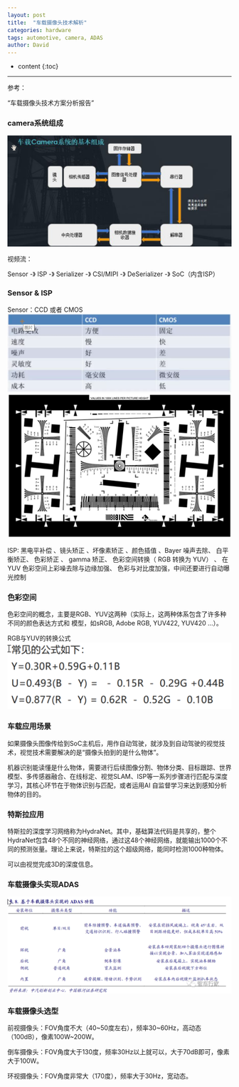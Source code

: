 ```yaml
---
layout: post
title:  "车载摄像头技术解析"
categories: hardware
tags: automotive, camera, ADAS
author: David
---
```


* content
{:toc}

---

参考：

“车载摄像头技术方案分析报告”

### camera系统组成
![车载camera系统组成](https://github.com/titron/titron.github.io/raw/master/img/2023-02-08-automotive_camera_arch.png)

视频流：

Sensor -》 ISP -》 Serializer -》 CSI/MIPI -》 DeSerializer -》 SoC（内含ISP）

### Sensor & ISP
Sensor：CCD 或者 CMOS
![CCD vs CMOS](https://github.com/titron/titron.github.io/raw/master/img/2023-02-08-automotive_camera_ccd_cmos.png)
![ISO12233分辨率测试卡(标准型)](https://github.com/titron/titron.github.io/raw/master/img/2023-02-08-automotive_camera_res_card.jpg)

ISP: 黑电平补偿 、镜头矫正 、坏像素矫正 、颜色插值 、Bayer 噪声去除、 白平衡矫正、 色彩矫正 、 gamma 矫正、
色彩空间转换（ RGB 转换为 YUV） 、 在 YUV 色彩空间上彩噪去除与边缘加强、 色彩与对比度加强，中间还要进行自动曝光控制

### 色彩空间
色彩空间的概念，主要是RGB、YUV这两种（实际上，这两种体系包含了许多种不同的颜色表达方式和
模型，如sRGB, Adobe RGB, YUV422, YUV420 …）。

RGB与YUV的转换公式
![RGB->YUV](https://github.com/titron/titron.github.io/raw/master/img/2023-02-08-automotive_camera_rgb2yuv.png)

### 车载应用场景
如果摄像头图像传给到SoC主机后，用作自动驾驶，就涉及到自动驾驶的视觉技术，视觉技术需要解决的是“摄像头拍到的是什么物体”。

机器识别能读懂是什么物体，需要进行后续图像分割、物体分类、目标跟踪、世界模型、多传感器融合、在线标定、视觉SLAM、ISP等一系列步骤进行匹配与深度学习，其核心环节在于物体识别与匹配，或者运用AI 自监督学习来达到感知分析物体的目的。

### 特斯拉应用
特斯拉的深度学习网络称为HydraNet。其中，基础算法代码是共享的，整个HydraNet包含48个不同的神经网络，通过这48个神经网络，就能输出1000个不同的预测张量。理论上来说，特斯拉的这个超级网络，能同时检测1000种物体。

可以由视觉完成3D的深度信息。
### 车载摄像头实现ADAS
![camera to ADAS](https://github.com/titron/titron.github.io/raw/master/img/2023-02-08-automotive_camera_adas.png)

### 车载摄像头选型
前视摄像头：FOV角度不大（40~50度左右），频率30~60Hz，高动态（100dB），像素100W~200W。

倒车摄像头：FOV角度大于130度，频率30Hz以上就可以，大于70dB即可，像素大于100W。

环视摄像头：FOV角度非常大（170度），频率大于30Hz，宽动态。




